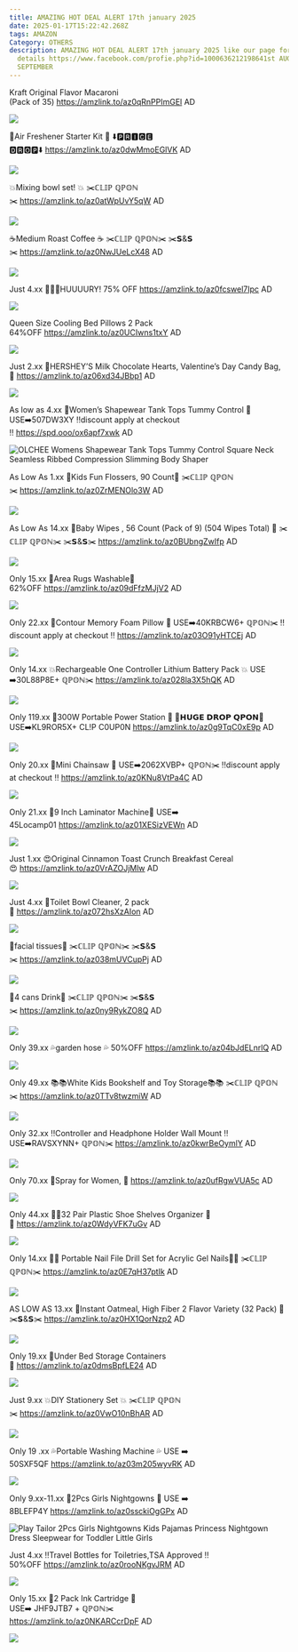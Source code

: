 ```yaml
---
title: AMAZING HOT DEAL ALERT 17th january 2025
date: 2025-01-17T15:22:42.268Z
tags: AMAZON
Category: OTHERS
description: AMAZING HOT DEAL ALERT 17th january 2025 like our page for more
  details https://www.facebook.com/profie.php?id=1000636212198641st AUGUST9th
  SEPTEMBER
---
```

<!--StartFragment-->

Kraft Original Flavor Macaroni\
(Pack of 35) <https://amzlink.to/az0qRnPPImGEl> AD

![](https://m.media-amazon.com/images/I/81-IFmth+WL._SL1500_.jpg)

🌸Air Freshener Starter Kit 🌸 ⬇️🅿🆁🅸🅲🅴 🅳🆁🅾🅿⬇️ <https://amzlink.to/az0dwMmoEGlVK> AD

![](https://m.media-amazon.com/images/I/81i8qa7JN+L._AC_SL1500_.jpg)

💥Mixing bowl set! 💥 ✂️ℂ𝕃𝕀ℙ ℚℙ𝕆ℕ✂️ <https://amzlink.to/az0atWpUvY5qW> AD

![](https://m.media-amazon.com/images/I/61vntWvGEpL._AC_SL1500_.jpg)

☕Medium Roast Coffee ☕ ✂️ℂ𝕃𝕀ℙ ℚℙ𝕆ℕ✂️ ✂️𝗦&𝗦✂️ <https://amzlink.to/az0NwJUeLcX48> AD

![](https://m.media-amazon.com/images/I/81pMcWypUdL._SL1500_.jpg)

Just 4.xx 🏃‍♀️💨HUUUURY! 75% OFF <https://amzlink.to/az0fcswel7Ipc> AD

![](https://m.media-amazon.com/images/I/71m6uedjtnL._SL1500_.jpg)

Queen Size Cooling Bed Pillows 2 Pack 64%OFF <https://amzlink.to/az0UCIwns1txY> AD

![](https://m.media-amazon.com/images/I/8124e91w1EL._AC_SL1500_.jpg)

Just 2.xx 💖HERSHEY’S Milk Chocolate Hearts, Valentine’s Day Candy Bag, 💖 <https://amzlink.to/az06xd34JBbp1> AD

![](https://m.media-amazon.com/images/I/71PYapALXTL._SL1500_.jpg)

As low as 4.xx 💞Women’s Shapewear Tank Tops Tummy Control 💞 USE➡️507DW3XY ‼️discount apply at checkout ‼️ <https://spd.ooo/ox6apf7xwk> AD

![OLCHEE Womens Shapewear Tank Tops Tummy Control Square Neck Seamless Ribbed Compression Slimming Body Shaper](https://m.media-amazon.com/images/I/61ME3GIKHRL._AC_SX679_.jpg)

As Low As 1.xx 🌟Kids Fun Flossers, 90 Count🌟 ✂️ℂ𝕃𝕀ℙ ℚℙ𝕆ℕ✂️ <https://amzlink.to/az0ZrMENOlo3W> AD

![](https://m.media-amazon.com/images/I/716WnEcZyjL._SL1393_.jpg)

As Low As 14.xx 💞Baby Wipes , 56 Count (Pack of 9) (504 Wipes Total) 💞 ✂️ℂ𝕃𝕀ℙ ℚℙ𝕆ℕ✂️ ✂️𝗦&𝗦✂️ <https://amzlink.to/az0BUbngZwIfp> AD

![](https://m.media-amazon.com/images/I/81daRd+7dIL._SL1500_.jpg)

Only 15.xx 🎀Area Rugs Washable🎀 62%OFF <https://amzlink.to/az09dFfzMJjV2> AD

![](https://m.media-amazon.com/images/I/81riYKHfjoL._AC_SL1500_.jpg)

Only 22.xx 🌸Contour Memory Foam Pillow 🌸 USE➡️40KRBCW6+ ℚℙ𝕆ℕ✂️ ‼️discount apply at checkout ‼️ <https://amzlink.to/az03O91yHTCEj> AD

![](https://m.media-amazon.com/images/I/71turi55e4L._AC_SL1500_.jpg)

Only 14.xx 💥Rechargeable One Controller Lithium Battery Pack 💥 USE ➡️30L88P8E+ ℚℙ𝕆ℕ✂️ <https://amzlink.to/az028la3X5hQK> AD

![](https://m.media-amazon.com/images/I/819I-BoF6zL._AC_SL1500_.jpg)

Only 119.xx 🌟300W Portable Power Station 🌟 💸𝗛𝗨𝗚𝗘 𝗗𝗥𝗢𝗣 𝗤𝗣𝗢𝗡💸 USE➡️KL9ROR5X+ CL!P C0UP0N <https://amzlink.to/az0g9TqC0xE9p> AD

![](https://m.media-amazon.com/images/I/61WJiKZVN-L._AC_SL1500_.jpg)

Only 20.xx 🌟Mini Chainsaw 🌟 USE➡️2062XVBP+ ℚℙ𝕆ℕ✂️ ‼️discount apply at checkout ‼️ <https://amzlink.to/az0KNu8VtPa4C> AD

![](https://m.media-amazon.com/images/I/71pAgLWhNGL._AC_SL1500_.jpg)

Only 21.xx 🌟9 Inch Laminator Machine🌟 USE➡️ 45Locamp01 <https://amzlink.to/az01XESizVEWn> AD

![](https://m.media-amazon.com/images/I/71cBLuKWMBL._AC_SL1500_.jpg)

Just 1.xx 😍Original Cinnamon Toast Crunch Breakfast Cereal😍 <https://amzlink.to/az0VrAZOJjMlw> AD

![](https://m.media-amazon.com/images/I/81LRV+hyc6L._SL1500_.jpg)

Just 4.xx 🚽Toilet Bowl Cleaner, 2 pack🚽 <https://amzlink.to/az072hsXzAIon> AD

![](https://m.media-amazon.com/images/I/819t1oTSL-L._AC_SL1500_.jpg)

💞facial tissues💞 ✂️ℂ𝕃𝕀ℙ ℚℙ𝕆ℕ✂️ ✂️𝗦&𝗦✂️ <https://amzlink.to/az038mUVCupPj> AD

![](https://m.media-amazon.com/images/I/71GVTTZqrDL._AC_SL1500_.jpg)

💪4 cans Drink💪 ✂️ℂ𝕃𝕀ℙ ℚℙ𝕆ℕ✂️ ✂️𝗦&𝗦✂️ <https://amzlink.to/az0ny9RykZO8Q> AD

![](https://m.media-amazon.com/images/I/81UfzlTpGcL._SL1500_.jpg)

Only 39.xx 💦garden hose 💦 50%OFF <https://amzlink.to/az04bJdELnrlQ> AD

![](https://m.media-amazon.com/images/I/71qgDlYfPRL._AC_SL1500_.jpg)

Only 49.xx 📚📚White Kids Bookshelf and Toy Storage📚📚 ✂️ℂ𝕃𝕀ℙ ℚℙ𝕆ℕ✂️ <https://amzlink.to/az0TTv8twzmiW> AD

![](https://m.media-amazon.com/images/I/71OBU5BmtCL._AC_SL1500_.jpg)

Only 32.xx ‼️Controller and Headphone Holder Wall Mount ‼️ USE➡️RAVSXYNN+ ℚℙ𝕆ℕ✂️ <https://amzlink.to/az0kwrBeOymlY> AD

![](https://m.media-amazon.com/images/I/71qyFs1-79L._SL1500_.jpg)

Only 70.xx 🌸Spray for Women, 🌸 <https://amzlink.to/az0ufRgwVUA5c> AD

![](https://m.media-amazon.com/images/I/51TwkUKxagL._SL1500_.jpg)

Only 44.xx 👟👟32 Pair Plastic Shoe Shelves Organizer 👟👟 <https://amzlink.to/az0WdyVFK7uGv> AD

![](https://m.media-amazon.com/images/I/81kEZQfuhPL._AC_SL1500_.jpg)

Only 14.xx 💅💅 Portable Nail File Drill Set for Acrylic Gel Nails💅💅 ✂️ℂ𝕃𝕀ℙ ℚℙ𝕆ℕ✂️ <https://amzlink.to/az0E7qH37ptIk> AD

![](https://m.media-amazon.com/images/I/71yV5NmKMIL._SL1500_.jpg)

AS LOW AS 13.xx 🌸Instant Oatmeal, High Fiber 2 Flavor Variety (32 Pack) 🌸 ✂️𝗦&𝗦✂️ <https://amzlink.to/az0HX1QorNzp2> AD

![](https://m.media-amazon.com/images/I/91bfRgo0eML._SL1500_.jpg)

Only 19.xx 🌟Under Bed Storage Containers 🌟 <https://amzlink.to/az0dmsBpfLE24> AD

![](https://m.media-amazon.com/images/I/81w9Tq-kbNL._AC_SL1500_.jpg)

Just 9.xx 💥DIY Stationery Set 💥 ✂️ℂ𝕃𝕀ℙ ℚℙ𝕆ℕ✂️ <https://amzlink.to/az0VwO10nBhAR> AD

![](https://m.media-amazon.com/images/I/815bDH+0Z-L._AC_SL1500_.jpg)

Only 19 .xx 💦Portable Washing Machine 💦 USE ➡️ 50SXF5QF <https://amzlink.to/az03m205wyvRK> AD

![](https://m.media-amazon.com/images/I/51Tq5Adt9fL._AC_SL1200_.jpg)

Only 9.xx-11.xx 🌸2Pcs Girls Nightgowns 🌸 USE ➡️ 8BLEFP4Y <https://amzlink.to/az0ssckiOgGPx> AD

![Play Tailor 2Pcs Girls Nightgowns Kids Pajamas Princess Nightgown Dress Sleepwear for Toddler Little Girls](https://m.media-amazon.com/images/I/71tU0xjwkgL._AC_SX679_.jpg)

Just 4.xx ‼️Travel Bottles for Toiletries,TSA Approved ‼️ 50%OFF <https://amzlink.to/az0rooNKgvJRM> AD

![](https://m.media-amazon.com/images/I/71CHVUnjArL._SL1500_.jpg)

Only 15.xx 🌟2 Pack Ink Cartridge 🌟\
USE➡️ JHF9JTB7 + ℚℙ𝕆ℕ✂️\
<https://amzlink.to/az0NKARCcrDpF> AD

![](https://m.media-amazon.com/images/I/71w9zWsLLwL._AC_SL1500_.jpg)

<!--EndFragment-->